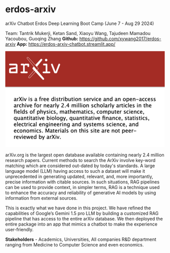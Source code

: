 # erdos-arxiv

arXiv Chatbot
Erdos Deep Learning Boot Camp (June 7 - Aug 29 2024)

Team: Tantrik Mukerji, Ketan Sand, Xiaoyu Wang, Tajudeen Mamadou Yacoubou, Guoqing Zhang
**Github:** https://github.com/xywang2017/erdos-arxiv 
**App:** https://erdos-arxiv-chatbot.streamlit.app/ 
 
![alt text](Presentation/Images/ArXiv_Image.png "Logo Title Text 1")

arXiv.org is the largest open database available containing nearly 2.4 million research papers. Current methods to search the ArXiv involve key-word matching which are considered out-dated by today's standards. A large language model (LLM) having access to such a dataset will make it unprecedented in generating updated, relevant, and, more importantly, precise information with citable sources. In such situations, RAG pipelines can be used to provide context, in simpler terms, RAG is a technique used to enhance the accuracy and reliability of generative AI models by using information from external sources. 

This is exactly what we have done in this project. We have refined the capabilities of Google’s Gemini 1.5 pro LLM by building a customized RAG pipeline that has access to the entire arXiv database. We then deployed the entire package into an app that mimics a chatbot to make the experience user-friendly.


**Stakeholders** - Academics, Universities, All companies R&D department ranging from Medicine to Computer Science and even economics.
















